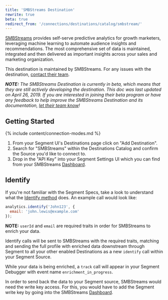 ```yaml
---
title: 'SMBStreams Destination'
rewrite: true
beta: true
redirect_from: '/connections/destinations/catalog/smbstream/'
---
```


[SMBStreams](https://www.buzzboard.com/smbstreams/solutions/?utm_source=segmentio&utm_medium=docs&utm_campaign=partners) provides self-serve predictive analytics for growth marketers, leveraging machine learning to automate audience insights and recommendations. The most comprehensive set of data is maintained, integrated and then delivered as important insights across your sales and marketing organization.

This destination is maintained by SMBStreams. For any issues with the destination, [contact their team](mailto:support@buzzboard.com).

_**NOTE:** The SMBStreams Destination is currently in beta, which means that they are still actively developing the destination. This doc was last updated on April 26, 2019. If you are interested in joining their beta program or have any feedback to help improve the SMBStreams Destination and its documentation, [let their team know](mailto:support@buzzboard.com)!_

## Getting Started

{% include content/connection-modes.md %}

1. From your Segment UI's Destinations page click on "Add Destination".
2. Search for "SMBStreams" within the Destinations Catalog and confirm the Source you'd like to connect to.
3. Drop in the "API Key" into your Segment Settings UI which you can find from your SMBStreams [Dashboard](https://sales.buzzboard.com/v5/stream-dashboard).


## Identify

If you're not familiar with the Segment Specs, take a look to understand what the [Identify method](https://segment.com/docs/connections/spec/identify/) does. An example call would look like:

```js
analytics.identify('John123', {
  email: 'john.lewis@example.com'
});
```

**NOTE:** `userId` and `email` are required traits in order for SMBStreams to enrich your data.

Identify calls will be sent to SMBStreams with the required traits, matching and sending the full profile with enriched data downstream through Segment to all your other enabled Destinations as a new `identify` call within your Segment Source.

While your data is being enriched, a `track` call will appear in your Segment Debugger with event name `enrichment_in_progress`.

In order to send back the data to your Segment source, SMBStreams would need the write key access. For this, you would have to add the Segment write key by going into the SMBStreams [Dashboard](https://sales.buzzboard.com/v5/stream-dashboard).
